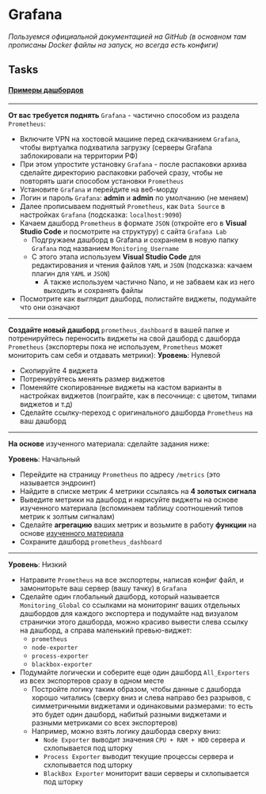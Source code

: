 # Grafana

_Пользуемся официальной документацией на GitHub (в основном там прописаны Docker файлы на запуск, но всегда есть конфиги)_

## Tasks

#### [Примеры дашбордов](https://play.grafana.org/dashboards)

---

**От вас требуется поднять** `Grafana` - частично способом из раздела `Prometheus`:
 - Включите VPN на хостовой машине перед скачиванием `Grafana`, чтобы виртуалка подхватила загрузку (серверы Grafana заблокировали на территории РФ)
 - При этом упростите установку `Grafana` - после распаковки архива сделайте директорию распаковки рабочей сразу, чтобы не повторять шаги способом установки `Prometheus`
 - Установите `Grafana` и перейдите на веб-морду
 - Логин и пароль `Grafana`: **admin** и **admin** по умолчанию (не меняем)
 - Далее прописываем поднятый `Prometheus`, как `Data Source` в настройках `Grafana` (подсказка: `localhost:9090`)
 - Качаем дашборд `Prometheus` в формате `JSON` (откройте его в **Visual Studio Code** и посмотрите на структуру) с сайта `Grafana Lab`
   - Подгружаем дашборд в Grafana и сохраняем в новую папку `Grafana` под названием `Monitoring_Username`
   - С этого этапа используем **Visual Studio Code** для редактирования и чтения файлов `YAML` и `JSON` (подсказка: качаем плагин для `YAML` и `JSON`)
      - А также используем частично Nano, и не забваем как из него выходить и сохранять файлы
 - Посмотрите как выглядит дашборд, полистайте виджеты, подумайте что они означают

---

**Создайте новый дашборд** `prometheus_dashboard` в вашей папке и потренируйтесь переносить виджеты на свой дашборд с дашборда `Prometheus` (экспортеры пока не используем, `Prometheus` может мониторить сам себя и отдавать метрики):
**Уровень**: Нулевой
   - Скопируйте 4 виджета
   - Потренируйтесь менять размер виджетов
   - Поменяйте скопированные виджеты на кастом варианты в настройках виджетов (поиграйте, как в песочнице: с цветом, типами виджетов и т.д)
   - Сделайте ссылку-переход с оригинального дашборда `Prometheus` на ваш дашборд

---

**На основе** изученного материала: сделайте задания ниже:
  
**Уровень**: Начальный
   - Перейдите на страницу `Prometheus` по адресу `/metrics` (это называется эндроинт)
   - Найдите в списке метрик 4 метрики ссылаясь на **4 золотых сигнала**
   - Выведите метрики на дашборд и нарисуйте виджеты на основе изученного материала (вспоминаем таблицу соотношений типов метрик к золтым сигналам)
   - Сделайте **агрегацию** ваших метрик и возьмите в работу **функции** на основе [изученного материала](https://github.com/lamjob1993/linux-monitoring/blob/main/prometheus/README.md "Как работает Prometheus и для чего он нужен")
   - Сохраните дашборд `prometheus_dashboard`

---

**Уровень**: Низкий
   - Натравите `Prometheus` на все экспортеры, написав конфиг файл, и замониторьте ваш сервер (вашу тачку) в `Grafana`
   - Сделайте один глобальный дашборд, который называется `Monitoring_Global` со ссылками на мониторинг ваших отдельных дашбордов для каждого экспортера и подумайте над визуалом странички этого дашборда, можно красиво вывести слева ссылку на дашборд, а справа маленький превью-виджет:
     - `prometheus`
     - `node-exporter`
     - `process-exporter`
     - `blackbox-exporter`
   - Подумайте логически и соберите еще один дашборд `All_Exporters` из всех экспортеров сразу в одном месте
     - Постройте логику таким образом, чтобы данные с дашборда хорошо читались (сверху вниз и слева направо без разрывов, с симметричными виджетами и одинаковыми размерами: то есть это будет один дашборд, набитый разными виджетами и разными метриками со всех экспортеров)
     - Например, можно взять логику дашборда сверху вниз:
       - `Node Exporter` выводит значения `CPU + RAM + HDD` сервера и схлопывается под шторку
       - `Process Exporter` выводит текущие процессы сервера и схлопывается под шторку
       - `BlackBox Exporter` мониторит ваши серверы и схлопывается под шторку
